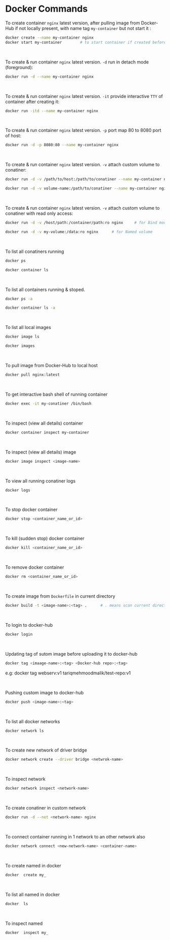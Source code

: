 # Docker Commands

To create container `nginx` latest version, after pulling image from Docker-Hub if not locally present, with name tag `my-container` but not start it :
```bash
docker create --name my-container nginx
docker start my-container        # to start container if created before
```
<br>

To create & run container `nginx` latest version. `-d` run in detach mode (foreground):   
```bash 
docker run -d --name my-container nginx
```
<br>

To create & run container `nginx` latest version. `-it` provide interactive `TTY` of container after creating it:
```bash
docker run -itd --name my-container nginx
```
<br>

To create & run container `nginx` latest version. `-p` port map 80 to 8080 port of host:
```bash
docker run -d -p 8080:80 --name my-container nginx
```
<br>

To create & run container `nginx` latest version. `-v` attach custom volume to conatiner:
```bash
docker run -d -v /path/to/host:/path/to/conatiner --name my-container nginx     # for Bind mount

docker run -d -v volume-name:/path/to/conatiner --name my-container nginx      # for Named volume
```
<br>

To create & run container `nginx` latest version. `-v` attach custom volume to conatiner with read only access:
```bash
docker run -d -v /host/path:/container/path:ro nginx     # for Bind mount

docker run -d -v my-volume:/data:ro nginx      # for Named volume
```
<br>


To list all conatiners running
```bash
docker ps

docker container ls
```
<br>

To list all containers running & stoped.
```bash
docker ps -a

docker container ls -a
```
<br>

To list all local images
```bash
docker image ls

docker images
```
<br>

To pull image from Docker-Hub to local host
```bash
docker pull nginx:latest
```
<br>

To get interactive bash shell of running container
```bash
docker exec -it my-conatiner /bin/bash
```
<br>

To inspect (view all details) container 
```bash
docker container inspect my-container
```
<br>

To inspect (view all details) image 
```bash
docker image inspect <image-name>
```
<br>

To view all running conatiner logs
```bash
docker logs
```
<br>

To stop docker container
```bash
docker stop <container_name_or_id>
```
<br>

To kill (sudden stop) docker container
```bash
docker kill <container_name_or_id>
```
<br>

To remove docker container
```bash
docker rm <container_name_or_id>
```
<br>

To create image from `Dockerfile` in current directory
```bash
docker build -t <image-name>:<tag> .      # . means scan current directory for Dockerfile
```
<br>

To login to docker-hub 
```bash
docker login
```
<br>

Updating tag of sutom image before uploading it to docker-hub
```bash
docker tag <imaage-name>:<tag> <Docker-hub repo>:<tag>
```
e.g:  docker tag webserv:v1 tariqmehmoodmalik/test-repo:v1

<br>

Pushing custom image to docker-hub
```bash
docker push <image-name>:<tag>
```
<br>

To list all docker networks
```bash
docker network ls
```
<br>

To create new network of driver bridge
```bash
docker network create --driver bridge <netwrok-name>
```
<br>

To inspect network
```bash
docker network inspect <network-name>
```
<br>

To create conatiner in custom network
```bash
docker run -d --net <network-name> nginx
```
<br>

To connect container running in 1 network to an other network also
```bash
docker network connect <new-network-name> <container-name>
```
<br>

To create named  in docker
```bash
docker  create my_
```
<br>

To list all named  in docker
```bash
docker  ls
```
<br>

To inspect named 
```bash
docker  inspect my_
```
<br>


